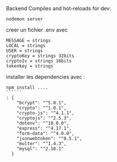 Backend
Compiles and hot-reloads for dev:
````
nodemon server
``````
creer un fichier .env
avec
``````
MESSAGE = strings
LOCAL = strings
USER = strings
cryptoKey = strings 32bits
cryptoIv = strings 16bits
tokenkey = strings`
```````
installer les dependencies
avec :
```````
npm install ....
``````
: {
    "bcrypt": "^5.0.1",
    "crypto": "^1.0.1",
    "crypto-js": "^4.1.1",
    "cryptojs": "^2.5.3",
    "dotenv": "^10.0.0",
    "express": "^4.17.1",
    "form-data": "^4.0.0",
    "jsonwebtoken": "^8.5.1",
    "multer": "^1.4.3",
    "mysql": "^2.18.1"
  }